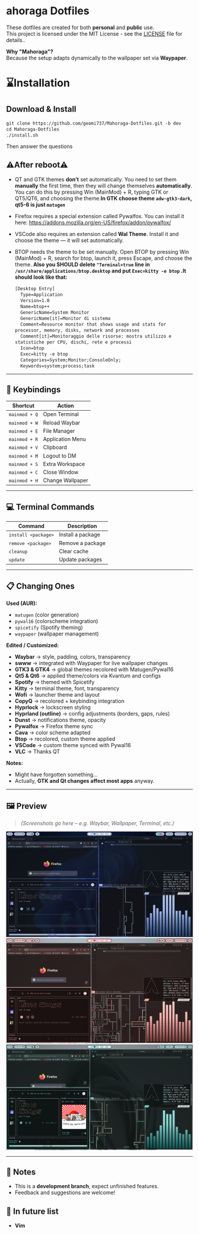 # ahoraga Dotfiles

These dotfiles are created for both **personal** and **public** use.  
This project is licensed under the MIT License - see the [LICENSE](LICENSE) file for details..

**Why "Mahoraga"?**  
Because the setup adapts dynamically to the wallpaper set via **Waypaper**.

# ⌛Installation

## Download & Install

```
git clone https://github.com/geomi737/Mahoraga-Dotfiles.git -b dev
cd Mahoraga-Dotfiles
./install.sh
```

Then answer the questions

## **⚠️After reboot⚠️**

- QT and GTK themes **don’t** set automatically. You need to set them **manually** the first time, then they will change themselves **automatically**. You can do this by pressing Win (MainMod) + R, typing GTK or QT5/QT6, and choosing the theme.**In GTK choose theme ``adw-gtk3-dark``, qt5-6 is just `matugen`**

- Firefox requires a special extension called Pywalfox. You can install it here: https://addons.mozilla.org/en-US/firefox/addon/pywalfox/

- VSCode also requires an extension called **Wal Theme**. Install it and choose the theme — it will set automatically.

- BTOP needs the theme to be set manually. Open BTOP by pressing Win (MainMod) + R, search for btop, launch it, press Escape, and choose the theme. **Also you SHOULD delete `"Terminal=true` line in `/usr/share/applications/btop.desktop` and put `Exec=kitty -e btop` .It should look like that:**
  ```
  [Desktop Entry]
    Type=Application
    Version=1.0
    Name=btop++
    GenericName=System Monitor
    GenericName[it]=Monitor di sistema
    Comment=Resource monitor that shows usage and stats for processor, memory, disks, network and processes
    Comment[it]=Monitoraggio delle risorse: mostra utilizzo e statistiche per CPU, dischi, rete e processi
    Icon=btop
    Exec=kitty -e btop
    Categories=System;Monitor;ConsoleOnly;
    Keywords=system;process;task
  ```

---

## 🔑 Keybindings

| Shortcut      | Action           |
| ------------- | ---------------- |
| `mainmod + Q` | Open Terminal    |
| `mainmod + W` | Reload Waybar    |
| `mainmod + E` | File Manager     |
| `mainmod + R` | Application Menu |
| `mainmod + V` | Clipboard        |
| `mainmod + M` | Logout to DM     |
| `mainmod + S` | Extra Workspace  |
| `mainmod + C` | Close Window     |
| `mainmod + H` | Change Wallpaper |

---

## 💻 Terminal Commands

| Command             | Description       |
| ------------------- | ----------------- |
| `install <package>` | Install a package |
| `remove <package>`  | Remove a package  |
| `cleanup`           | Clear cache       |
| `update`            | Update packages   |

---

## 📋 Changing Ones

**Used (AUR):**

- `matugen` (color generation)
- `pywal16` (colorscheme integration)
- `spicetify` (Spotify theming)
- `waypaper` (wallpaper management)

**Edited / Customized:**

- **Waybar** → style, padding, colors, transparency
- **swww** → integrated with Waypaper for live wallpaper changes
- **GTK3 & GTK4** → global themes recolored with Matugen/Pywal16
- **Qt5 & Qt6** → applied theme/colors via Kvantum and configs
- **Spotify** → themed with Spicetify
- **Kitty** → terminal theme, font, transparency
- **Wofi** → launcher theme and layout
- **CopyQ** → recolored + keybinding integration
- **Hyprlock** → lockscreen styling
- **Hyprland (outline)** → config adjustments (borders, gaps, rules)
- **Dunst** → notifications theme, opacity
- **Pywalfox** → Firefox theme sync
- **Cava** → color scheme adapted
- **Btop** → recolored, custom theme applied
- **VSCode** → custom theme synced with Pywal16
- **VLC** → Thanks QT

**Notes:**

- Might have forgotten something…
- Actually, **GTK and Qt changes affect most apps** anyway.

---

## 🖼️ Preview

> _(Screenshots go here – e.g. Waybar, Wallpaper, Terminal, etc.)_

![preview](/Preview/1.png)
![preview](/Preview/2.png)
![preview](/Preview/3.png)

---

## 📌 Notes

- This is a **development branch**, expect unfinished features.
- Feedback and suggestions are welcome!

##  In future list

- **Vim**
